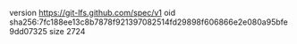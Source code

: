 version https://git-lfs.github.com/spec/v1
oid sha256:7fc188ee13c8b7878f921397082514fd29898f606866e2e080a95bfe9dd07325
size 2724
